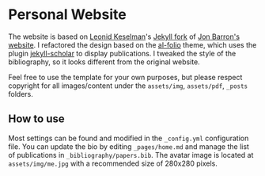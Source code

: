# Personal Website

The website is based on [Leonid Keselman](https://leonidk.com)'s [Jekyll fork](https://github.com/leonidk/new_website) of [Jon Barron's website](https://jonbarron.info/). 
I refactored the design based on the [al-folio](https://github.com/alshedivat/al-folio) theme, which uses the plugin [jekyll-scholar](https://github.com/inukshuk/jekyll-scholar) to display publications. 
I tweaked the style of the bibliography, so it looks different from the original website.

Feel free to use the template for your own purposes, but please respect copyright for all images/content under the `assets/img`, `assets/pdf`, `_posts` folders. 

## How to use

Most settings can be found and modified in the `_config.yml` configuration file. You can update the bio by editing `_pages/home.md` and manage the list of publications in `_bibliography/papers.bib`. The avatar image is located at `assets/img/me.jpg` with a recommended size of 280x280 pixels.
